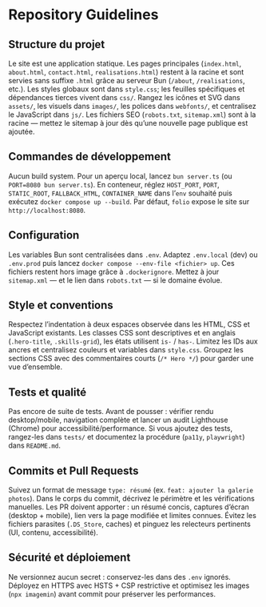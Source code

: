 # Repository Guidelines

## Structure du projet
Le site est une application statique. Les pages principales (`index.html`, `about.html`, `contact.html`, `realisations.html`) restent à la racine et sont servies sans suffixe `.html` grâce au serveur Bun (`/about`, `/realisations`, etc.). Les styles globaux sont dans `style.css`; les feuilles spécifiques et dépendances tierces vivent dans `css/`. Rangez les icônes et SVG dans `assets/`, les visuels dans `images/`, les polices dans `webfonts/`, et centralisez le JavaScript dans `js/`. Les fichiers SEO (`robots.txt`, `sitemap.xml`) sont à la racine — mettez le sitemap à jour dès qu’une nouvelle page publique est ajoutée.

## Commandes de développement
Aucun build system. Pour un aperçu local, lancez `bun server.ts` (ou `PORT=8080 bun server.ts`). En conteneur, réglez `HOST_PORT`, `PORT`, `STATIC_ROOT`, `FALLBACK_HTML`, `CONTAINER_NAME` dans l’`env` souhaité puis exécutez `docker compose up --build`. Par défaut, `folio` expose le site sur `http://localhost:8080`.

## Configuration
Les variables Bun sont centralisées dans `.env`. Adaptez `.env.local` (dev) ou `.env.prod` puis lancez `docker compose --env-file <fichier> up`. Ces fichiers restent hors image grâce à `.dockerignore`. Mettez à jour `sitemap.xml` — et le lien dans `robots.txt` — si le domaine évolue.

## Style et conventions
Respectez l’indentation à deux espaces observée dans les HTML, CSS et JavaScript existants. Les classes CSS sont descriptives et en anglais (`.hero-title`, `.skills-grid`), les états utilisent `is-` / `has-`. Limitez les IDs aux ancres et centralisez couleurs et variables dans `style.css`. Groupez les sections CSS avec des commentaires courts (`/* Hero */`) pour garder une vue d’ensemble.

## Tests et qualité
Pas encore de suite de tests. Avant de pousser : vérifier rendu desktop/mobile, navigation complète et lancer un audit Lighthouse (Chrome) pour accessibilité/performance. Si vous ajoutez des tests, rangez-les dans `tests/` et documentez la procédure (`pa11y`, `playwright`) dans `README.md`.

## Commits et Pull Requests
Suivez un format de message `type: résumé` (ex. `feat: ajouter la galerie photos`). Dans le corps du commit, décrivez le périmètre et les vérifications manuelles. Les PR doivent apporter : un résumé concis, captures d’écran (desktop + mobile), lien vers la page modifiée et limites connues. Évitez les fichiers parasites (`.DS_Store`, caches) et pinguez les relecteurs pertinents (UI, contenu, accessibilité).

## Sécurité et déploiement
Ne versionnez aucun secret : conservez-les dans des `.env` ignorés. Déployez en HTTPS avec HSTS + CSP restrictive et optimisez les images (`npx imagemin`) avant commit pour préserver les performances.
